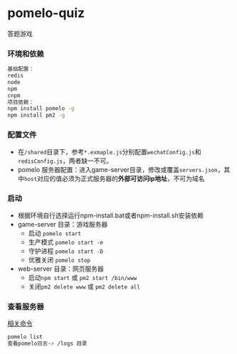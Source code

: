 # pomelo-quiz
答题游戏
### 环境和依赖
```bash
基础配置：
redis
node
npm
cnpm
项目依赖：
npm install pomelo -g
npm install pm2 -g
```
### 配置文件
- 在`/shared`目录下，参考`*.exmaple.js`分别配置`wechatConfig.js`和`redisConfig.js`，两者缺一不可。
- pomelo 服务器配置：进入game-server目录，修改或覆盖`servers.json`，其中`host`对应的值必须为正式服务器的**外部可访问ip地址**，不可为域名
### 启动
- 根据环境自行选择运行npm-install.bat或者npm-install.sh安装依赖
- game-server 目录：游戏服务器
    - 启动 `pomelo start`
    - 生产模式 `pomelo start -e`
    - 守护进程 `pomelo start -D`
    - 优雅关闭 `pomelo stop`
- web-server 目录：网页服务器
    - 启动`npm start` 或 `pm2 start /bin/www`
    - 关闭`pm2 delete www` 或 `pm2 delete all`
### 查看服务器
[相关命令](https://github.com/NetEase/pomelo/wiki/pomelo命令行工具使用)
```bash
pomelo list
查看pomelo日志-> /logs 目录
```